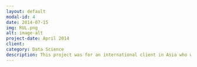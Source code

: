```yaml
---
layout: default
modal-id: 4
date: 2014-07-15
img: RUL.png
alt: image-alt
project-date: April 2014
client: 
category: Data Science
description: This project was for an international client in Asia who wanted me to develop a solution to reduce costs of servicing and maintaining equipment at a Power Plant. I was able to quickly protoype a solution in Python using their data and demonstrated the value of predictive maintenance machine learning model within a few days. 
---
```

